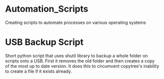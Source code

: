 # Automation_Scripts
Creating scripts to automate processes on various operating systems

# USB Backup Script
Short python script that uses shutil library to backup a whole folder on scripts onto a USB. First it removes the old folder and then creates a copy of the most up to date version. It does this to circumvent copytree's inability to create a file if it exists already.
